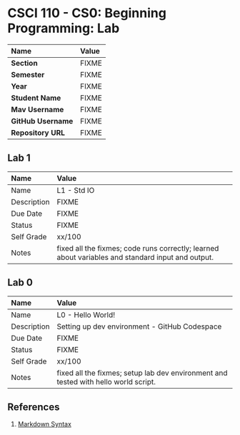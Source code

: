 # CSCI 110 - CS0: Beginning Programming: Lab

| Name                | Value |
| :------------------ | :---- |
| **Section**         | FIXME |
| **Semester**        | FIXME |
| **Year**            | FIXME |
| **Student Name**    | FIXME |
| **Mav Username**    | FIXME |
| **GitHub Username** | FIXME |
| **Repository URL**  | FIXME |

## Lab 1

| Name        | Value                                                                                             |
| :---------- | :------------------------------------------------------------------------------------------------ |
| Name        | L1 - Std IO                                                                                       |
| Description | FIXME                                                                                             |
| Due Date    | FIXME                                                                                             |
| Status      | FIXME                                                                                             |
| Self Grade  | xx/100                                                                                            |
| Notes       | fixed all the fixmes; code runs correctly; learned about variables and standard input and output. |

## Lab 0

| Name        | Value                                                                               |
| :---------- | :---------------------------------------------------------------------------------- |
| Name        | L0 - Hello World!                                                                   |
| Description | Setting up dev environment - GitHub Codespace                                       |
| Due Date    | FIXME                                                                               |
| Status      | FIXME                                                                               |
| Self Grade  | xx/100                                                                              |
| Notes       | fixed all the fixmes; setup lab dev environment and tested with hello world script. |

## References

1. [Markdown Syntax](https://github.com/adam-p/markdown-here/wiki/Markdown-Cheatsheet)
